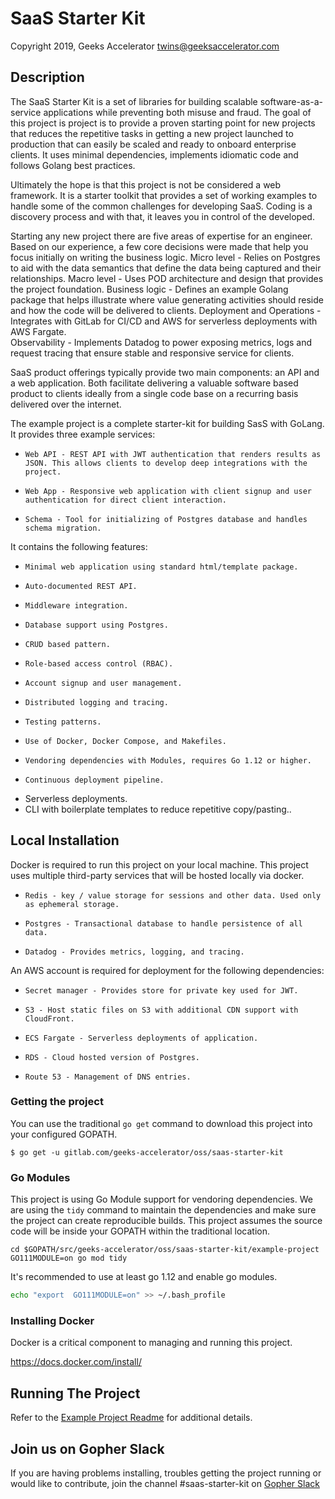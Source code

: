 # SaaS Starter Kit

Copyright 2019, Geeks Accelerator 
twins@geeksaccelerator.com


## Description

The SaaS Starter Kit is a set of libraries for building scalable software-as-a-service applications while preventing both misuse and fraud. The goal of this project is project is to provide a proven starting point for new projects that reduces the repetitive tasks in getting a new project launched to production that can easily be scaled and ready to onboard enterprise clients. It uses minimal dependencies, implements idiomatic code and follows Golang best practices. 

Ultimately the hope is that this project is not be considered a web framework. It is a starter toolkit that provides a set of working examples to handle some of the common challenges for developing SaaS. Coding is a discovery process and with that, it leaves you in control of the developed. 

Starting any new project there are five areas of expertise for an engineer. Based on our experience, a few core decisions were made that help you focus initially on writing the business logic.
Micro level - Relies on Postgres to aid with the data semantics that define the data being captured and their relationships. 
Macro level - Uses POD architecture and design that provides the project foundation.
Business logic - Defines an example Golang package that helps illustrate where value generating activities should reside and how the code will be delivered to clients.
Deployment and Operations - Integrates with GitLab for CI/CD and AWS for serverless deployments with AWS Fargate.  
Observability - Implements Datadog to power exposing metrics, logs and request tracing that ensure stable and responsive service for clients.  


SaaS product offerings typically provide two main components: an API and a web application. Both facilitate delivering a valuable software based product to clients ideally from a single code base on a recurring basis delivered over the internet. 

The example project is a complete starter-kit for building SasS with GoLang. It provides three example services:
*     Web API - REST API with JWT authentication that renders results as JSON. This allows clients to develop deep integrations with the project. 
*     Web App - Responsive web application with client signup and user authentication for direct client interaction. 
*     Schema - Tool for initializing of Postgres database and handles schema migration. 

It contains the following features:
*     Minimal web application using standard html/template package.
*     Auto-documented REST API.
*     Middleware integration.
*     Database support using Postgres.
*     CRUD based pattern.
*     Role-based access control (RBAC).
*     Account signup and user management.  
*     Distributed logging and tracing.
*     Testing patterns.
*     Use of Docker, Docker Compose, and Makefiles.
*     Vendoring dependencies with Modules, requires Go 1.12 or higher.
*     Continuous deployment pipeline. 
*    Serverless deployments.
*    CLI with boilerplate templates to reduce repetitive copy/pasting..


## Local Installation

Docker is required to run this project on your local machine. This project uses multiple third-party services that will be hosted locally via docker. 
*     Redis - key / value storage for sessions and other data. Used only as ephemeral storage.
*     Postgres - Transactional database to handle persistence of all data.
*     Datadog - Provides metrics, logging, and tracing.

An AWS account is required for deployment for the following dependencies:
*     Secret manager - Provides store for private key used for JWT.
*     S3 - Host static files on S3 with additional CDN support with CloudFront.
*     ECS Fargate - Serverless deployments of application. 
*     RDS - Cloud hosted version of Postgres. 
*     Route 53 - Management of DNS entries. 


### Getting the project

You can use the traditional `go get` command to download this project into your configured GOPATH.

```
$ go get -u gitlab.com/geeks-accelerator/oss/saas-starter-kit
```

### Go Modules

This project is using Go Module support for vendoring dependencies. We are using the `tidy` command to maintain the dependencies and make sure the project can create reproducible builds. This project assumes the source code will be inside your GOPATH within the traditional location.

```
cd $GOPATH/src/geeks-accelerator/oss/saas-starter-kit/example-project
GO111MODULE=on go mod tidy
```

It's recommended to use at least go 1.12 and enable go modules.

```bash
echo "export  GO111MODULE=on" >> ~/.bash_profile
```

### Installing Docker

Docker is a critical component to managing and running this project.

https://docs.docker.com/install/


## Running The Project

Refer to the [Example Project Readme](https://gitlab.com/geeks-accelerator/oss/saas-starter-kit) for additional details.


## Join us on Gopher Slack

If you are having problems installing, troubles getting the project running or would like to contribute, join the channel #saas-starter-kit on [Gopher Slack](http://invite.slack.golangbridge.org/) 
